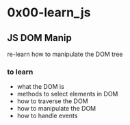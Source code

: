 # 0x00-learn_js

## JS DOM Manip
re-learn how to manipulate the DOM tree

### to learn
* what the DOM is
* methods to select elements in DOM
* how to traverse the DOM
* how to manipulate the DOM
* how to handle events
